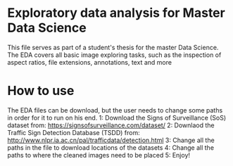 # Exploratory data analysis for Master Data Science
This file serves as part of a student's thesis for the master Data Science. The EDA covers all basic image exploring tasks, such as the inspection of aspect ratios, file extensions, annotations, text and more

# How to use

The EDA files can be download, but the user needs to change some paths in order for it to run on his end. 
1: Download the Signs of Surveillance (SoS) dataset from: https://signsofsurveillance.com/dataset/
2: Downlaod the Traffic Sign Detection Database (TSDD) from: http://www.nlpr.ia.ac.cn/pal/trafficdata/detection.html
3: Change all the paths in the file to download locations of the datasets
4: Change all the paths to where the cleaned images need to be placed
5: Enjoy!

